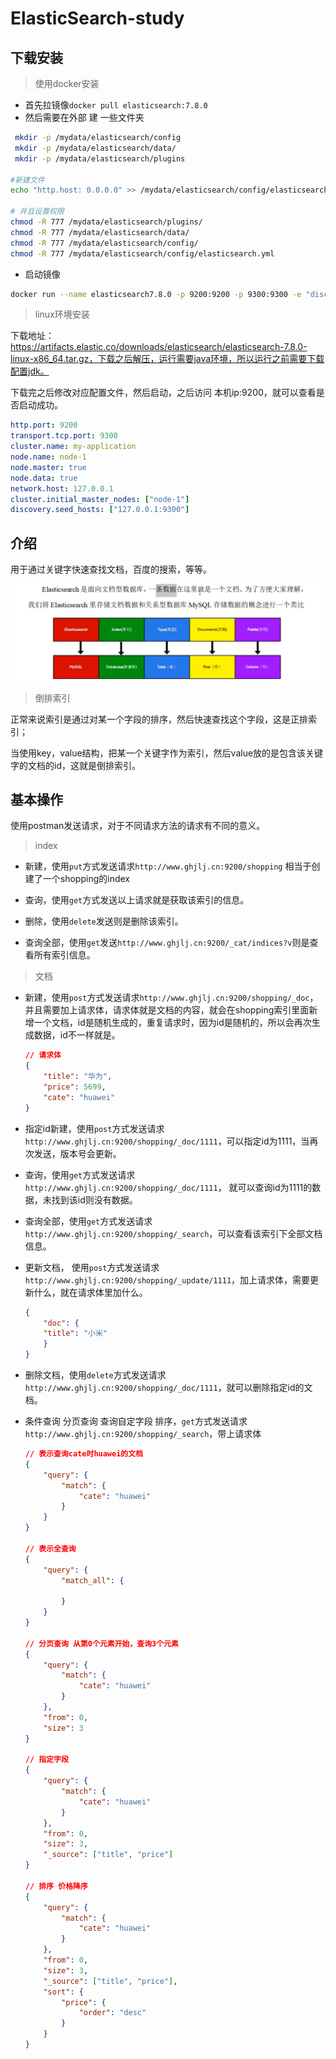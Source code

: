 # ElasticSearch-study



## 下载安装

 

> 使用docker安装



- 首先拉镜像`docker pull elasticsearch:7.8.0`
- 然后需要在外部 建 一些文件夹

```bash
 mkdir -p /mydata/elasticsearch/config
 mkdir -p /mydata/elasticsearch/data/
 mkdir -p /mydata/elasticsearch/plugins

#新建文件
echo "http.host: 0.0.0.0" >> /mydata/elasticsearch/config/elasticsearch.yml

# 并且设置权限
chmod -R 777 /mydata/elasticsearch/plugins/
chmod -R 777 /mydata/elasticsearch/data/
chmod -R 777 /mydata/elasticsearch/config/
chmod -R 777 /mydata/elasticsearch/config/elasticsearch.yml 
```



- 启动镜像

```bash
docker run --name elasticsearch7.8.0 -p 9200:9200 -p 9300:9300 -e "discovery.type=single-node" -e ES_JAVA_OPTS="-Xms512m -Xmx512m" -v /mydata/elasticsearch/config/elasticsearch.yml:/usr/share/elasticsearch/config/elasticsearch.yml -v /mydata/elasticsearch/data/:/usr/share/elasticsearch/data -v /mydata/elasticsearch/plugins:/usr/share/elasticsearch/plugins -d elasticsearch:7.8.0
```



> linux环境安装



下载地址：https://artifacts.elastic.co/downloads/elasticsearch/elasticsearch-7.8.0-linux-x86_64.tar.gz，下载之后解压，运行需要java环境，所以运行之前需要下载配置jdk。



下载完之后修改对应配置文件，然后启动，之后访问 本机ip:9200，就可以查看是否启动成功。

```yaml
http.port: 9200
transport.tcp.port: 9300
cluster.name: my-application
node.name: node-1
node.master: true
node.data: true
network.host: 127.0.0.1
cluster.initial_master_nodes: ["node-1"]
discovery.seed_hosts: ["127.0.0.1:9300"]
```







## 介绍

用于通过关键字快速查找文档，百度的搜索，等等。



![1680786150874](img\es\1680786150874.jpg)



>倒排索引

正常来说索引是通过对某一个字段的排序，然后快速查找这个字段，这是正排索引；

当使用key，value结构，把某一个关键字作为索引，然后value放的是包含该关键字的文档的id，这就是倒排索引。



## 基本操作



使用postman发送请求，对于不同请求方法的请求有不同的意义。



> index

- 新建，使用`put`方式发送请求`http://www.ghjlj.cn:9200/shopping` 相当于创建了一个shopping的index

- 查询，使用`get`方式发送以上请求就是获取该索引的信息。
- 删除，使用`delete`发送则是删除该索引。

- 查询全部，使用`get`发送`http://www.ghjlj.cn:9200/_cat/indices?v`则是查看所有索引信息。



> 文档

- 新建，使用`post`方式发送请求`http://www.ghjlj.cn:9200/shopping/_doc`，并且需要加上请求体，请求体就是文档的内容，就会在shopping索引里面新增一个文档，id是随机生成的，重复请求时，因为id是随机的，所以会再次生成数据，id不一样就是。

  ```json
  // 请求体
  {
      "title": "华为",
      "price": 5699,
      "cate": "huawei"
  }
  ```

  

- 指定id新建，使用`post`方式发送请求`http://www.ghjlj.cn:9200/shopping/_doc/1111`，可以指定id为1111，当再次发送，版本号会更新。

- 查询，使用`get`方式发送请求`http://www.ghjlj.cn:9200/shopping/_doc/1111`， 就可以查询id为1111的数据，未找到该id则没有数据。

- 查询全部，使用`get`方式发送请求`http://www.ghjlj.cn:9200/shopping/_search`，可以查看该索引下全部文档信息。

- 更新文档， 使用`post`方式发送请求`http://www.ghjlj.cn:9200/shopping/_update/1111`，加上请求体，需要更新什么，就在请求体里加什么。

  ```json
  {
      "doc": {
      "title": "小米"
      }
  }
  ```

- 删除文档，使用`delete`方式发送请求`http://www.ghjlj.cn:9200/shopping/_doc/1111`，就可以删除指定id的文档。



- 条件查询  分页查询 查询自定字段  排序，`get`方式发送请求`http://www.ghjlj.cn:9200/shopping/_search`，带上请求体

  ```json
  // 表示查询cate时huawei的文档
  {
      "query": {
          "match": {
              "cate": "huawei"
          }
      }
  }
  
  // 表示全查询
  {
      "query": {
          "match_all": {
              
          }
      }
  }
  
  // 分页查询 从第0个元素开始，查询3个元素
  {
      "query": {
          "match": {
              "cate": "huawei"
          }
      },
      "from": 0,
      "size": 3
  }
  
  // 指定字段
  {
      "query": {
          "match": {
              "cate": "huawei"
          }
      },
      "from": 0,
      "size": 3,
      "_source": ["title", "price"]
  }
  
  // 排序 价格降序
  {
      "query": {
          "match": {
              "cate": "huawei"
          }
      },
      "from": 0,
      "size": 3,
      "_source": ["title", "price"],
      "sort": {
          "price": {
              "order": "desc"
          }
      }
  }
  ```

  
